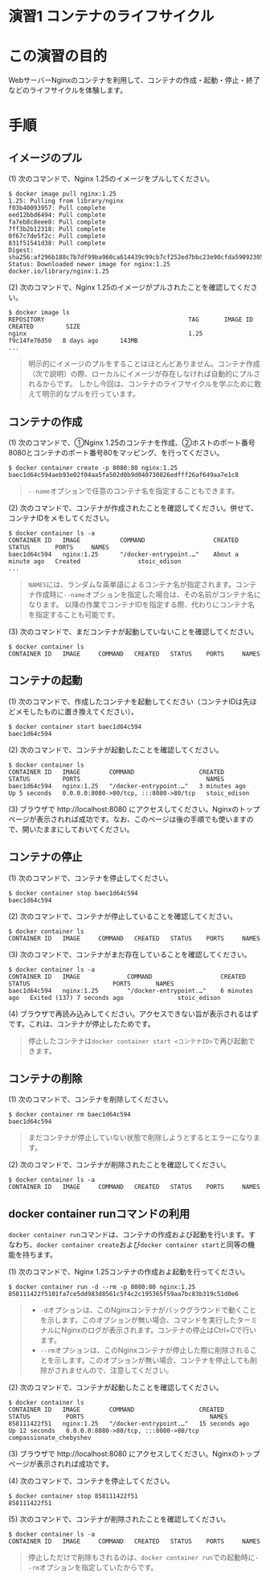 演習1 コンテナのライフサイクル
====================

# この演習の目的
WebサーバーNginxのコンテナを利用して、コンテナの作成・起動・停止・終了などのライフサイクルを体験します。

# 手順
## イメージのプル
(1) 次のコマンドで、Nginx 1.25のイメージをプルしてください。

```shell
$ docker image pull nginx:1.25
1.25: Pulling from library/nginx
f03b40093957: Pull complete 
eed12bbd6494: Pull complete 
fa7eb8c8eee8: Pull complete 
7ff3b2b12318: Pull complete 
0f67c7de5f2c: Pull complete 
831f51541d38: Pull complete 
Digest: sha256:af296b188c7b7df99ba960ca614439c99cb7cf252ed7bbc23e90cfda59092305
Status: Downloaded newer image for nginx:1.25
docker.io/library/nginx:1.25
```

(2) 次のコマンドで、Nginx 1.25のイメージがプルされたことを確認してください。

```shell
$ docker image ls
REPOSITORY                                        TAG       IMAGE ID       CREATED         SIZE
nginx                                             1.25      f9c14fe76d50   8 days ago      143MB
...
```

> 明示的にイメージのプルをすることはほとんどありません。コンテナ作成（次で説明）の際、ローカルにイメージが存在しなければ自動的にプルされるからです。
> しかし今回は、コンテナのライフサイクルを学ぶために敢えて明示的なプルを行っています。

## コンテナの作成
(1) 次のコマンドで、①Nginx 1.25のコンテナを作成、②ホストのポート番号8080とコンテナのポート番号80をマッピング、を行ってください。

```shell
$ docker container create -p 8080:80 nginx:1.25
baec1d64c594aeb93e02f04aa5fa502d0b9d040730826edfff26af649aa7e1c8
```

> `--name`オプションで任意のコンテナ名を指定することもできます。

(2) 次のコマンドで、コンテナが作成されたことを確認してください。併せて、コンテナIDをメモしてください。

```shell
$ docker container ls -a
CONTAINER ID   IMAGE           COMMAND                   CREATED              STATUS       PORTS     NAMES
baec1d64c594   nginx:1.25      "/docker-entrypoint.…"    About a minute ago   Created                stoic_edison
...
```

> `NAMES`には、ランダムな英単語によるコンテナ名が指定されます。コンテナ作成時に`--name`オプションを指定した場合は、その名前がコンテナ名になります。
> 以降の作業でコンテナIDを指定する際、代わりにコンテナ名を指定することも可能です。

(3) 次のコマンドで、まだコンテナが起動していないことを確認してください。

```shell
$ docker container ls
CONTAINER ID   IMAGE     COMMAND   CREATED   STATUS    PORTS     NAMES
```

## コンテナの起動
(1) 次のコマンドで、作成したコンテナを起動してください（コンテナIDは先ほどメモしたものに置き換えてください）。

```shell
$ docker container start baec1d64c594
baec1d64c594
```

(2) 次のコマンドで、コンテナが起動したことを確認してください。

```shell
$ docker container ls 
CONTAINER ID   IMAGE        COMMAND                  CREATED         STATUS         PORTS                                   NAMES
baec1d64c594   nginx:1.25   "/docker-entrypoint.…"   3 minutes ago   Up 5 seconds   0.0.0.0:8080->80/tcp, :::8080->80/tcp   stoic_edison
```

(3) ブラウザで http://localhost:8080 にアクセスしてください。Nginxのトップページが表示されれば成功です。なお、このページは後の手順でも使いますので、開いたままにしておいてください。

## コンテナの停止
(1) 次のコマンドで、コンテナを停止してください。

```shell
$ docker container stop baec1d64c594 
baec1d64c594
```

(2) 次のコマンドで、コンテナが停止していることを確認してください。

```shell
$ docker container ls
CONTAINER ID   IMAGE     COMMAND   CREATED   STATUS    PORTS     NAMES
```

(3) 次のコマンドで、コンテナがまだ存在していることを確認してください。

```shell
$ docker container ls -a
CONTAINER ID   IMAGE             COMMAND                   CREATED         STATUS                       PORTS       NAMES
baec1d64c594   nginx:1.25        "/docker-entrypoint.…"    6 minutes ago   Exited (137) 7 seconds ago               stoic_edison
```

(4) ブラウザで再読み込みしてください。アクセスできない旨が表示されるはずです。これは、コンテナが停止したためです。

> 停止したコンテナは`docker container start <コンテナID>`で再び起動できます。

## コンテナの削除
(1) 次のコマンドで、コンテナを削除してください。

```shell
$ docker container rm baec1d64c594
baec1d64c594
```

> まだコンテナが停止していない状態で削除しようとするとエラーになります。

(2) 次のコマンドで、コンテナが削除されたことを確認してください。

```shell
$ docker container ls -a
CONTAINER ID   IMAGE     COMMAND   CREATED   STATUS    PORTS     NAMES
```

## docker container runコマンドの利用
`docker container run`コマンドは、コンテナの作成および起動を行います。すなわち、`docker container create`および`docker container start`と同等の機能を持ちます。

(1) 次のコマンドで、Nginx 1.25コンテナの作成およ起動を行ってください。

```shell
$ docker container run -d --rm -p 8080:80 nginx:1.25
858111422f5101fa7ce5dd983d8561c5f4c2c195365f59aa7bc83b319c51d0e6
```

> - `-d`オプションは、このNginxコンテナがバックグラウンドで動くことを示します。このオプションが無い場合、コマンドを実行したターミナルにNginxのログが表示されます。コンテナの停止はCtrl+Cで行います。
> - `--rm`オプションは、このNginxコンテナが停止した際に削除されることを示します。このオプションが無い場合、コンテナを停止しても削除がされませんので、注意してください。

(2) 次のコマンドで、コンテナが起動したことを確認してください。

```shell
$ docker container ls
CONTAINER ID   IMAGE        COMMAND                  CREATED          STATUS          PORTS                                   NAMES
858111422f51   nginx:1.25   "/docker-entrypoint.…"   15 seconds ago   Up 12 seconds   0.0.0.0:8080->80/tcp, :::8080->80/tcp   compassionate_chebyshev
```

(3) ブラウザで http://localhost:8080 にアクセスしてください。Nginxのトップページが表示されれば成功です。

(4) 次のコマンドで、コンテナを停止してください。

```shell
$ docker container stop 858111422f51 
858111422f51
```

(5) 次のコマンドで、コンテナが削除されたことを確認してください。

```shell
$ docker container ls -a
CONTAINER ID   IMAGE     COMMAND   CREATED   STATUS    PORTS     NAMES
```

> 停止しただけで削除もされるのは、`docker container run`での起動時に`--rm`オプションを指定していたからです。
